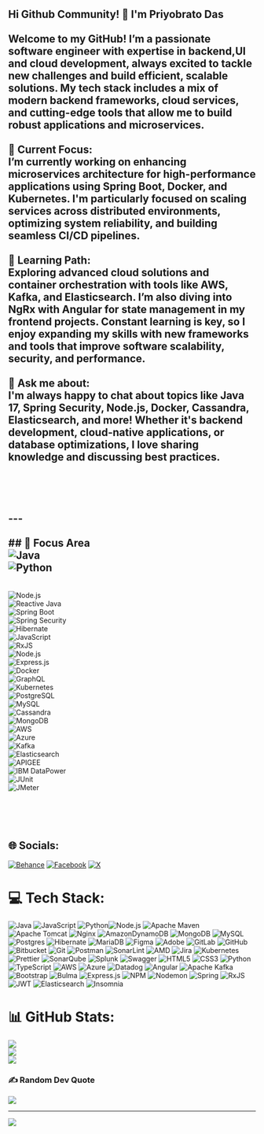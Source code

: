 
## Hi Github Community! 👋 I'm Priyobrato Das<br><br>Welcome to my GitHub! I’m a passionate software engineer with expertise in backend,UI and cloud development, always excited to tackle new challenges and build efficient, scalable solutions. My tech stack includes a mix of modern backend frameworks, cloud services, and cutting-edge tools that allow me to build robust applications and microservices.<br><br>🔭 **Current Focus**:  <br>I’m currently working on enhancing microservices architecture for high-performance applications using **Spring Boot**, **Docker**, and **Kubernetes**. I'm particularly focused on scaling services across distributed environments, optimizing system reliability, and building seamless CI/CD pipelines.<br><br>🌱 **Learning Path**:  <br>Exploring advanced cloud solutions and container orchestration with tools like **AWS**, **Kafka**, and **Elasticsearch**. I’m also diving into **NgRx** with **Angular** for state management in my frontend projects. Constant learning is key, so I enjoy expanding my skills with new frameworks and tools that improve software scalability, security, and performance.<br><br>💬 **Ask me about**:  <br>I'm always happy to chat about topics like **Java 17**, **Spring Security**, **Node.js**, **Docker**, **Cassandra**, **Elasticsearch**, and more! Whether it's backend development, cloud-native applications, or database optimizations, I love sharing knowledge and discussing best practices.<br><br><br><br><br>---<br><br>## 🔧 Focus Area <br>![Java](https://img.shields.io/badge/Java-21-007396?style=for-the-badge&logo=java)<br>![Python](https://img.shields.io/badge/Python-3.12-3776AB?style=for-the-badge&logo=python&logoColor=white)
<br>![Node.js](https://img.shields.io/badge/Node.js-20-339933?style=for-the-badge&logo=nodedotjs&logoColor=white)<br>![Reactive Java](https://img.shields.io/badge/Reactive%20Java-21-4caf50?style=for-the-badge&logo=java)<br>![Spring Boot](https://img.shields.io/badge/Spring%20Boot-3.3.5-6DB33F?style=for-the-badge&logo=springboot)<br>![Spring Security](https://img.shields.io/badge/Spring%20Security-6DB33F?style=for-the-badge&logo=spring)<br>![Hibernate](https://img.shields.io/badge/Hibernate-59666C?style=for-the-badge&logo=hibernate)<br>![JavaScript](https://img.shields.io/badge/JavaScript-ES6+-F7DF1E?style=for-the-badge&logo=javascript)<br>![RxJS](https://img.shields.io/badge/RxJS-EA2D2E?style=for-the-badge&logo=reactivex)<br>![Node.js](https://img.shields.io/badge/Node.js-18-339933?style=for-the-badge&logo=nodedotjs)<br>![Express.js](https://img.shields.io/badge/Express.js-000000?style=for-the-badge&logo=express)<br>![Docker](https://img.shields.io/badge/Docker-2496ED?style=for-the-badge&logo=docker)<br>![GraphQL](https://img.shields.io/badge/GraphQL-E10098?style=for-the-badge&logo=graphql)<br>![Kubernetes](https://img.shields.io/badge/Kubernetes-326CE5?style=for-the-badge&logo=kubernetes)<br>![PostgreSQL](https://img.shields.io/badge/PostgreSQL-14-336791?style=for-the-badge&logo=postgresql)<br>![MySQL](https://img.shields.io/badge/MySQL-8.0-4479A1?style=for-the-badge&logo=mysql)<br>![Cassandra](https://img.shields.io/badge/Cassandra-1287B1?style=for-the-badge&logo=apache-cassandra)<br>![MongoDB](https://img.shields.io/badge/MongoDB-47A248?style=for-the-badge&logo=mongodb)<br>![AWS](https://img.shields.io/badge/AWS-232F3E?style=for-the-badge&logo=amazonaws)<br>![Azure](https://img.shields.io/badge/Azure-0078D4?style=for-the-badge&logo=microsoftazure)<br>![Kafka](https://img.shields.io/badge/Kafka-231F20?style=for-the-badge&logo=apachekafka)<br>![Elasticsearch](https://img.shields.io/badge/Elasticsearch-005571?style=for-the-badge&logo=elasticsearch)<br>![APIGEE](https://img.shields.io/badge/APIGEE-FF6D00?style=for-the-badge&logo=googlecloud)<br>![IBM DataPower](https://img.shields.io/badge/IBM%20DataPower-052FAD?style=for-the-badge&logo=ibm)<br>![JUnit](https://img.shields.io/badge/JUnit-25A162?style=for-the-badge&logo=junit5)<br>![JMeter](https://img.shields.io/badge/JMeter-D22128?style=for-the-badge&logo=apache)<br><br><br><br><br>


## 🌐 Socials:
[![Behance](https://img.shields.io/badge/Behance-1769ff?logo=behance&logoColor=white)](https://behance.net/priyodas12) [![Facebook](https://img.shields.io/badge/Facebook-%231877F2.svg?logo=Facebook&logoColor=white)](https://facebook.com/priyobrato.das.35) [![X](https://img.shields.io/badge/X-black.svg?logo=X&logoColor=white)](https://x.com/priyoeedas1991) 

# 💻 Tech Stack:
![Java](https://img.shields.io/badge/java-%23ED8B00.svg?style=for-the-badge&logo=openjdk&logoColor=white) ![JavaScript](https://img.shields.io/badge/javascript-%23323330.svg?style=for-the-badge&logo=javascript&logoColor=%23F7DF1E) ![Python](https://img.shields.io/badge/python-%2314354C.svg?style=for-the-badge&logo=python&logoColor=white)![Node.js](https://img.shields.io/badge/node.js-%23339933.svg?style=for-the-badge&logo=node.js&logoColor=white)
![Apache Maven](https://img.shields.io/badge/Apache%20Maven-C71A36?style=for-the-badge&logo=Apache%20Maven&logoColor=white) ![Apache Tomcat](https://img.shields.io/badge/apache%20tomcat-%23F8DC75.svg?style=for-the-badge&logo=apache-tomcat&logoColor=black) ![Nginx](https://img.shields.io/badge/nginx-%23009639.svg?style=for-the-badge&logo=nginx&logoColor=white) ![AmazonDynamoDB](https://img.shields.io/badge/Amazon%20DynamoDB-4053D6?style=for-the-badge&logo=Amazon%20DynamoDB&logoColor=white) ![MongoDB](https://img.shields.io/badge/MongoDB-%234ea94b.svg?style=for-the-badge&logo=mongodb&logoColor=white) ![MySQL](https://img.shields.io/badge/mysql-4479A1.svg?style=for-the-badge&logo=mysql&logoColor=white) ![Postgres](https://img.shields.io/badge/postgres-%23316192.svg?style=for-the-badge&logo=postgresql&logoColor=white) ![Hibernate](https://img.shields.io/badge/Hibernate-59666C?style=for-the-badge&logo=Hibernate&logoColor=white) ![MariaDB](https://img.shields.io/badge/MariaDB-003545?style=for-the-badge&logo=mariadb&logoColor=white) ![Figma](https://img.shields.io/badge/figma-%23F24E1E.svg?style=for-the-badge&logo=figma&logoColor=white) ![Adobe](https://img.shields.io/badge/adobe-%23FF0000.svg?style=for-the-badge&logo=adobe&logoColor=white) ![GitLab](https://img.shields.io/badge/gitlab-%23181717.svg?style=for-the-badge&logo=gitlab&logoColor=white) ![GitHub](https://img.shields.io/badge/github-%23121011.svg?style=for-the-badge&logo=github&logoColor=white) ![Bitbucket](https://img.shields.io/badge/bitbucket-%230047B3.svg?style=for-the-badge&logo=bitbucket&logoColor=white) ![Git](https://img.shields.io/badge/git-%23F05033.svg?style=for-the-badge&logo=git&logoColor=white) ![Postman](https://img.shields.io/badge/Postman-FF6C37?style=for-the-badge&logo=postman&logoColor=white) ![SonarLint](https://img.shields.io/badge/SonarLint-CB2029?style=for-the-badge&logo=SONARLINT&logoColor=white) ![AMD](https://img.shields.io/badge/AMD-%23000000.svg?style=for-the-badge&logo=amd&logoColor=white) ![Jira](https://img.shields.io/badge/jira-%230A0FFF.svg?style=for-the-badge&logo=jira&logoColor=white) ![Kubernetes](https://img.shields.io/badge/kubernetes-%23326ce5.svg?style=for-the-badge&logo=kubernetes&logoColor=white) ![Prettier](https://img.shields.io/badge/prettier-%23F7B93E.svg?style=for-the-badge&logo=prettier&logoColor=black) ![SonarQube](https://img.shields.io/badge/SonarQube-black?style=for-the-badge&logo=sonarqube&logoColor=4E9BCD) ![Splunk](https://img.shields.io/badge/splunk-%23000000.svg?style=for-the-badge&logo=splunk&logoColor=white) ![Swagger](https://img.shields.io/badge/-Swagger-%23Clojure?style=for-the-badge&logo=swagger&logoColor=white) ![HTML5](https://img.shields.io/badge/html5-%23E34F26.svg?style=for-the-badge&logo=html5&logoColor=white) ![CSS3](https://img.shields.io/badge/css3-%231572B6.svg?style=for-the-badge&logo=css3&logoColor=white) ![Python](https://img.shields.io/badge/python-3670A0?style=for-the-badge&logo=python&logoColor=ffdd54) ![TypeScript](https://img.shields.io/badge/typescript-%23007ACC.svg?style=for-the-badge&logo=typescript&logoColor=white) ![AWS](https://img.shields.io/badge/AWS-%23FF9900.svg?style=for-the-badge&logo=amazon-aws&logoColor=white) ![Azure](https://img.shields.io/badge/azure-%230072C6.svg?style=for-the-badge&logo=microsoftazure&logoColor=white) ![Datadog](https://img.shields.io/badge/datadog-%23632CA6.svg?style=for-the-badge&logo=datadog&logoColor=white) ![Angular](https://img.shields.io/badge/angular-%23DD0031.svg?style=for-the-badge&logo=angular&logoColor=white) ![Apache Kafka](https://img.shields.io/badge/Apache%20Kafka-000?style=for-the-badge&logo=apachekafka) ![Bootstrap](https://img.shields.io/badge/bootstrap-%238511FA.svg?style=for-the-badge&logo=bootstrap&logoColor=white) ![Bulma](https://img.shields.io/badge/bulma-00D0B1?style=for-the-badge&logo=bulma&logoColor=white) ![Express.js](https://img.shields.io/badge/express.js-%23404d59.svg?style=for-the-badge&logo=express&logoColor=%2361DAFB) ![NPM](https://img.shields.io/badge/NPM-%23CB3837.svg?style=for-the-badge&logo=npm&logoColor=white) ![Nodemon](https://img.shields.io/badge/NODEMON-%23323330.svg?style=for-the-badge&logo=nodemon&logoColor=%BBDEAD) ![Spring](https://img.shields.io/badge/spring-%236DB33F.svg?style=for-the-badge&logo=spring&logoColor=white) ![RxJS](https://img.shields.io/badge/rxjs-%23B7178C.svg?style=for-the-badge&logo=reactivex&logoColor=white) ![JWT](https://img.shields.io/badge/JWT-black?style=for-the-badge&logo=JSON%20web%20tokens) ![Elasticsearch](https://img.shields.io/badge/elasticsearch-%230377CC.svg?style=for-the-badge&logo=elasticsearch&logoColor=white) ![Insomnia](https://img.shields.io/badge/Insomnia-black?style=for-the-badge&logo=insomnia&logoColor=5849BE)
# 📊 GitHub Stats:
![](https://github-readme-stats.vercel.app/api?username=priyodas12&theme=default&hide_border=false&include_all_commits=false&count_private=false)<br/>
![](https://github-readme-streak-stats.herokuapp.com/?user=priyodas12&theme=default&hide_border=false)<br/>
![](https://github-readme-stats.vercel.app/api/top-langs/?username=priyodas12&theme=default&hide_border=false&include_all_commits=false&count_private=false&layout=compact)

### ✍️ Random Dev Quote
![](https://quotes-github-readme.vercel.app/api?type=horizontal&theme=light)

---
[![](https://visitcount.itsvg.in/api?id=priyodas12&icon=0&color=0)](https://visitcount.itsvg.in)

<!-- Proudly created with GPRM ( https://gprm.itsvg.in ) -->
